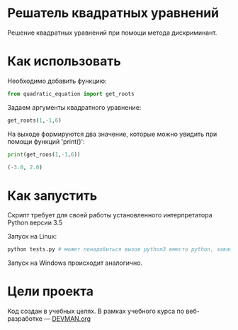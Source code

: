 # Решатель квадратных уравнений

Решение квадратных уравнений при помощи метода дискриминант.

# Как использовать

Необходимо добавить функцию:

```python
from quadratic_equation import get_roots
```
 
Задаем аргументы квадратного уравнение:

```python
get_roots(1,-1,6)
```

На выходе формируются два значение, которые можно увидить при помощи функций 'print()':

```python
print(get_roos(1,-1,6))

(-3.0, 2.0)
```

# Как запустить

Скрипт требует для своей работы установленного интерпретатора Python версии 3.5

Запуск на Linux:

```bash
python tests.py # может понадобиться вызов python3 вместо python, зависит от настроек операционной системы
```

Запуск на Windows происходит аналогично.

# Цели проекта

Код создан в учебных целях. В рамках учебного курса по веб-разработке ― [DEVMAN.org](https://devman.org)
